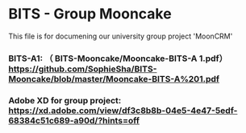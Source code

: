 # BITS - Group Mooncake

This file is for documening our university group project 'MoonCRM'


### BITS-A1:    （ BITS-Mooncake/Mooncake-BITS-A 1.pdf） https://github.com/SophieSha/BITS-Mooncake/blob/master/Mooncake-BITS-A%201.pdf
     

### Adobe XD for group project:   https://xd.adobe.com/view/df3c8b8b-04e5-4e47-5edf-68384c51c689-a90d/?hints=off
      
